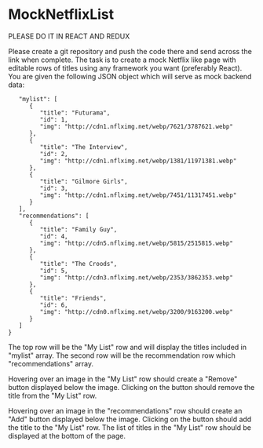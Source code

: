 # MockNetflixList

PLEASE DO IT IN REACT AND REDUX

Please create a git repository and push the code there and send across the link when complete. The task is to create a mock Netflix like page with editable rows of titles using any framework you want (preferably React). You are given the following JSON object which will serve as mock backend data: 

```{
   "mylist": [
      {
         "title": "Futurama",
         "id": 1,
         "img": "http://cdn1.nflximg.net/webp/7621/3787621.webp"
      },
      {
         "title": "The Interview",
         "id": 2,
         "img": "http://cdn1.nflximg.net/webp/1381/11971381.webp"
      },
      {
         "title": "Gilmore Girls",
         "id": 3,
         "img": "http://cdn1.nflximg.net/webp/7451/11317451.webp"
      }
   ],
   "recommendations": [
      {
         "title": "Family Guy",
         "id": 4,
         "img": "http://cdn5.nflximg.net/webp/5815/2515815.webp"
      },
      {
         "title": "The Croods",
         "id": 5,
         "img": "http://cdn3.nflximg.net/webp/2353/3862353.webp"
      },
      {
         "title": "Friends",
         "id": 6,
         "img": "http://cdn0.nflximg.net/webp/3200/9163200.webp"
      }
   ]
}
```

The top row will be the "My List" row and will display the titles included in "mylist" array. 
The second row will be the recommendation row which "recommendations" array. 

Hovering over an image in the "My List" row should create a "Remove" button displayed below the image. Clicking on the button should remove the title from the "My List" row. 

Hovering over an image in the "recommendations" row should create an "Add" button displayed below the image. Clicking on the button should add the title to the "My List" row. The list of titles in the "My List" row should be displayed at the bottom of the page.
